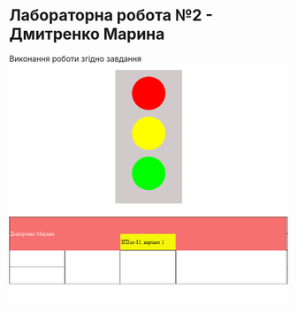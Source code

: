 # Лабораторна робота №2 - Дмитренко Марина

Виконання роботи згідно завдання
![My answear](traffic_light.png)